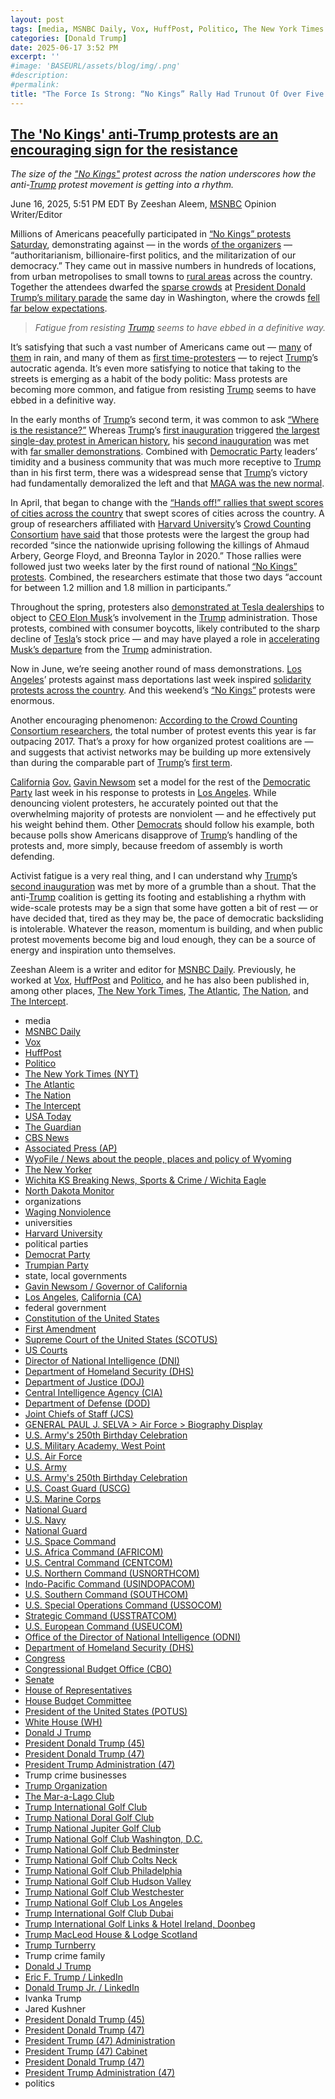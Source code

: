 ```yaml
---
layout: post
tags: [media, MSNBC Daily, Vox, HuffPost, Politico, The New York Times (NYT), The Atlantic, The Nation, The Intercept, USA Today, The Guardian, CBS News, Associated Press (AP), WyoFile / News about the people places and policy of Wyoming, The New Yorker, Wichita KS Breaking News Sports & Crime / Wichita Eagle, North Dakota Monitor, organizations, Waging Nonviolence, universities, Harvard University, political parties, Democrat Party, Trumpian Party, state local governments, Gavin Newsom / Governor of California, Los Angeles California (CA), federal government, Constitution of the United States, First Amendment, Supreme Court of the United States (SCOTUS), US Courts, Director of National Intelligence (DNI), Department of Homeland Security (DHS), Department of Justice (DOJ), Central Intelligence Agency (CIA), Department of Defense (DOD), Joint Chiefs of Staff (JCS), GENERAL PAUL J. SELVA > Air Force > Biography Display, U.S. Army’s 250th Birthday Celebration, U.S. Military Academy West Point, U.S. Air Force, U.S. Army, U.S. Army’s 250th Birthday Celebration, U.S. Coast Guard (USCG), U.S. Marine Corps, National Guard, U.S. Navy, National Guard, U.S. Space Command, U.S. Africa Command (AFRICOM), U.S. Central Command (CENTCOM), U.S. Northern Command (USNORTHCOM), Indo-Pacific Command (USINDOPACOM), U.S. Southern Command (SOUTHCOM), U.S. Special Operations Command (USSOCOM), Strategic Command (USSTRATCOM), U.S. European Command (USEUCOM), Office of the Director of National Intelligence (ODNI), Department of Homeland Security (DHS), Congress, Congressional Budget Office (CBO), Senate, House of Representatives, House Budget Committee, President of the United States (POTUS), White House (WH), Donald J Trump, President Donald Trump (45), President Donald Trump (47), President Trump Administration (47), Trump crime businesses, Trump Organization, The Mar-a-Lago Club, Trump International Golf Club, Trump National Doral Golf Club, Trump National Jupiter Golf Club, Trump National Golf Club Washington D.C., Trump National Golf Club Bedminster, Trump National Golf Club Colts Neck, Trump National Golf Club Philadelphia, Trump National Golf Club Hudson Valley, Trump National Golf Club Westchester, Trump National Golf Club Los Angeles, Trump International Golf Club Dubai, Trump International Golf Links & Hotel Ireland Doonbeg, Trump MacLeod House & Lodge Scotland, Trump Turnberry, Trump crime family, Donald J Trump, Eric F. Trump / LinkedIn, Donald Trump Jr. / LinkedIn, Ivanka Trump, Jared Kushner, President Donald Trump (45), President Donald Trump (47), President Trump (47) Administration, President Trump (47) Cabinet, President Donald Trump (47), President Trump Administration (47), politics]
categories: [Donald Trump]
date: 2025-06-17 3:52 PM
excerpt: ''
#image: 'BASEURL/assets/blog/img/.png'
#description:
#permalink:
title: "The Force Is Strong: “No Kings” Rally Had Trunout Of Over Five Million People"
---
```



## [The 'No Kings' anti-Trump protests are an encouraging sign for the resistance](https://www.msnbc.com/opinion/msnbc-opinion/no-kings-protest-trump-meaning-elon-musk-rcna213269)

*The size of the ["No Kings"](https://www.nokings.org/) protest across the nation underscores how the anti-[Trump](https://www.donaldjtrump.com/) protest movement is getting into a rhythm.*

June 16, 2025, 5:51 PM EDT
By Zeeshan Aleem, [MSNBC](https://www.msnbc.com/) Opinion Writer/Editor

Millions of Americans peacefully participated in [“No Kings” protests Saturday](https://www.msnbc.com/opinion/msnbc-opinion/no-kings-protests-trump-military-parade-rcna212922), demonstrating against — in the words [of the organizers](https://www.nokings.org/news/projected-millions-across-1500-cities-to-join-the-largest-protest-to-reject-authoritarianism-since-president-trump-took-office) — “authoritarianism, billionaire-first politics, and the militarization of our democracy.” They came out in massive numbers in hundreds of locations, from urban metropolises to small towns to [rural areas](https://wyofile.com/no-kings-rallies-come-to-rural-conservative-wyoming/) across the country. Together the attendees dwarfed the [sparse crowds](https://www.newyorker.com/news/the-lede/the-militarys-birthday-parade-rolls-quietly-through-trumps-washington) at [President Donald Trump’s military parade](https://www.msnbc.com/opinion/msnbc-opinion/trump-military-parade-los-angeles-protests-rcna212962) the same day in Washington, where the crowds [fell far below expectations](https://apnews.com/article/trump-army-parade-troops-tanks-birthday-protests-4cca4da0e89908d39c820240744375a1).

> *Fatigue from resisting [Trump](https://www.donaldjtrump.com/) seems to have ebbed in a definitive way.*

It’s satisfying that such a vast number of Americans came out — [many](https://www.kansas.com/news/local/article308629825.html) of [them](https://northdakotamonitor.com/2025/06/14/thousands-join-north-dakota-no-kings-rallies-including-many-first-time-protesters/) in rain, and many of them as [first time-protesters](https://www.usatoday.com/story/news/nation/2025/06/14/no-kings-anti-trump-protests-live-updates/84131727007/) — to reject [Trump](https://www.donaldjtrump.com/)’s autocratic agenda. It’s even more satisfying to notice that taking to the streets is emerging as a habit of the body politic: Mass protests are becoming more common, and fatigue from resisting [Trump](https://www.donaldjtrump.com/) seems to have ebbed in a definitive way.

In the early months of [Trump](https://www.donaldjtrump.com/)’s second term, it was common to ask [“Where is the resistance?”](https://www.newyorker.com/news/the-lede/what-happened-to-the-trump-resistance) Whereas [Trump](https://www.donaldjtrump.com/)’s [first inauguration](https://trumpwhitehouse.archives.gov/) triggered [the largest single-day protest in American history](https://www.bbc.com/news/articles/cx2pv70921yo), his [second inauguration](https://www.whitehouse.gov/administration/donald-j-trump/) was met with [far smaller demonstrations](https://www.theguardian.com/us-news/2025/jan/18/womens-march-peoples-march). Combined with [Democratic Party](https://www.democrats.org/) leaders’ timidity and a business community that was much more receptive to [Trump](https://www.donaldjtrump.com/) than in his first term, there was a widespread sense that [Trump](https://www.donaldjtrump.com/)’s victory had fundamentally demoralized the left and that [MAGA was the new normal](https://www.nytimes.com/2025/01/19/opinion/trump-mandate-zuckerberg-masculinity.html).

In April, that began to change with the [“Hands off!” rallies that swept scores of cities across the country](https://www.msnbc.com/opinion/msnbc-opinion/hands-off-trump-protests-size-resistance-rcna200048) that swept scores of cities across the country. A group of researchers affiliated with [Harvard University](https://www.harvard.edu/)’s [Crowd Counting Consortium](https://wagingnonviolence.org/) [have said](https://wagingnonviolence.org/2025/06/american-spring-nonviolent-protest-accelerating/) that those protests were the largest the group had recorded “since the nationwide uprising following the killings of Ahmaud Arbery, George Floyd, and Breonna Taylor in 2020.” Those rallies were followed just two weeks later by the first round of national [“No Kings” protests](https://www.cbsnews.com/pictures/no-kings-protesters-across-country-march-against-trump-musk/2/). Combined, the researchers estimate that those two days “account for between 1.2 million and 1.8 million in participants.”

Throughout the spring, protesters also [demonstrated at Tesla dealerships](https://www.nbcnews.com/politics/trump-administration/live-blog/tesla-elon-musk-anti-trump-protests-rcna198708) to object to [CEO Elon Musk](https://ir.tesla.com/corporate/elon-musk)’s involvement in the [Trump](https://www.donaldjtrump.com/) administration. Those protests, combined with consumer boycotts, likely contributed to the sharp decline of [Tesla](https://www.tesla.com/)’s stock price — and may have played a role in [accelerating Musk’s departure](https://www.nbcnews.com/politics/trump-administration/elon-musk-leaves-trump-white-house-rcna209636) from the [Trump](https://www.donaldjtrump.com/) administration.

Now in June, we’re seeing another round of mass demonstrations. [Los Angeles](https://lacity.gov/)’ protests against mass deportations last week inspired [solidarity protests across the country](https://www.cnn.com/us/maps-ice-trump-protests-dg). And this weekend’s [“No Kings”](https://www.nokings.org/) protests were enormous.

Another encouraging phenomenon: [According to the Crowd Counting Consortium researchers](https://wagingnonviolence.org/2025/06/american-spring-nonviolent-protest-accelerating/), the total number of protest events this year is far outpacing 2017. That’s a proxy for how organized protest coalitions are — and suggests that activist networks may be building up more extensively than during the comparable part of [Trump](https://www.donaldjtrump.com/)’s [first term](https://trumpwhitehouse.archives.gov/).

[California](https://www.ca.gov/) [Gov.](https://gov.ca.gov/) [Gavin Newsom](https://www.gov.ca.gov/about/) set a model for the rest of the [Democratic Party](https://www.democrats.org/) last week in his response to protests in [Los Angeles](https://lacity.gov/). While denouncing violent protesters, he accurately pointed out that the overwhelming majority of protests are nonviolent — and he effectively put his weight behind them. Other [Democrats](https://www.democrats.org/) should follow his example, both because polls show Americans disapprove of [Trump](https://www.donaldjtrump.com/)’s handling of the protests and, more simply, because freedom of assembly is worth defending.

Activist fatigue is a very real thing, and I can understand why [Trump](https://www.donaldjtrump.com/)’s [second inauguration](https://www.whitehouse.gov/) was met by more of a grumble than a shout. That the anti-[Trump](https://www.donaldjtrump.com/) coalition is getting its footing and establishing a rhythm with wide-scale protests may be a sign that some have gotten a bit of rest — or have decided that, tired as they may be, the pace of democratic backsliding is intolerable. Whatever the reason, momentum is building, and when public protest movements become big and loud enough, they can be a source of energy and inspiration unto themselves.

Zeeshan Aleem is a writer and editor for [MSNBC Daily](https://www.msnbc.com/). Previously, he worked at [Vox](https://www.vox.com/), [HuffPost](https://www.huffpost.com/) and [Politico](https://www.politico.com/), and he has also been published in, among other places, [The New York Times](https://www.nytimes.com/), [The Atlantic](https://www.theatlantic.com/), [The Nation](https://www.thenation.com/), and [The Intercept](https://theintercept.com/).

- media
- [MSNBC Daily](https://www.msnbc.com/)
- [Vox](https://www.vox.com/)
- [HuffPost](https://www.huffpost.com/)
- [Politico](https://www.politico.com/)
- [The New York Times (NYT)](https://www.nytimes.com/)
- [The Atlantic](https://www.theatlantic.com/)
- [The Nation](https://www.thenation.com/)
- [The Intercept](https://theintercept.com/)
- [USA Today](https://www.usatoday.com/)
- [The Guardian](https://www.theguardian.com/)
- [CBS News](https://www.cbsnews.com/)
- [Associated Press (AP)](https://www.apnews.com/)
- [WyoFile / News about the people, places and policy of Wyoming](https://wyofile.com/)
- [The New Yorker](https://www.newyorker.com/)
- [Wichita KS Breaking News, Sports & Crime / Wichita Eagle](https://www.kansas.com/)
- [North Dakota Monitor](https://northdakotamonitor.com/)
- organizations
- [Waging Nonviolence](https://wagingnonviolence.org/)
- universities
- [Harvard University](https://www.harvard.edu/)
- political parties
- [Democrat Party](https://www.democrats.org/)
- [Trumpian Party](https://www.gop.com/)
- state, local governments
- [Gavin Newsom / Governor of California](https://www.gov.ca.gov/about/)
- [Los Angeles](https://lacity.gov/), [California (CA)](https://www.ca.gov/)
- federal government
- [Constitution of the United States](https://constitution.congress.gov/)
- [First Amendment](https://constitution.congress.gov/constitution/amendment-1/)
- [Supreme Court of the United States (SCOTUS)](https://www.supremecourt.gov/)
- [US Courts](https://www.uscourts.gov/)
- [Director of National Intelligence (DNI)](https://www.dni.gov)
- [Department of Homeland Security (DHS)](https://www.dhs.gov/)
- [Department of Justice (DOJ)](https://www.justice.gov/)
- [Central Intelligence Agency (CIA)](https://www.cia.gov/)
- [Department of Defense (DOD)](https://www.defense.gov/)
- [Joint Chiefs of Staff (JCS)](https://www.jcs.mil/)
- [GENERAL PAUL J. SELVA > Air Force > Biography Display](https://www.af.mil/About-Us/Biographies/Display/Article/105043/general-paul-j-selva/)
- [U.S. Army's 250th Birthday Celebration](https://www.army.mil/1775/)
- [U.S. Military Academy, West Point](https://www.westpoint.edu/)
- [U.S. Air Force](https://www.af.mil/)
- [U.S. Army](https://www.army.mil/)
- [U.S. Army's 250th Birthday Celebration](https://www.army.mil/1775/)
- [U.S. Coast Guard (USCG)](https://www.uscg.mil/)
- [U.S. Marine Corps](https://www.marines.mil/)
- [National Guard](https://www.nationalguard.mil/)
- [U.S. Navy](https://www.navy.mil/)
- [National Guard](https://www.nationalguard.mil/)
- [U.S. Space Command](https://www.spacecom.mil/)
- [U.S. Africa Command (AFRICOM)](https://www.africom.mil/)
- [U.S. Central Command (CENTCOM)](https://www.centcom.mil/)
- [U.S. Northern Command (USNORTHCOM)](https://www.northcom.mil/)
- [Indo-Pacific Command (USINDOPACOM)](https://www.pacom.mil/)
- [U.S. Southern Command (SOUTHCOM)](http://www.southcom.mil/)
- [U.S. Special Operations Command (USSOCOM)](https://www.socom.mil/)
- [Strategic Command (USSTRATCOM)](http://www.stratcom.mil/)
- [U.S. European Command (USEUCOM)](https://www.eucom.mil/)
- [Office of the Director of National Intelligence (ODNI)](https://www.odni.gov/)
- [Department of Homeland Security (DHS)](https://www.dhs.gov/)
- [Congress](https;//www.congress.gov/)
- [Congressional Budget Office (CBO)](https://www.cbo.gov/)
- [Senate](https://www.senate.gov/)
- [House of Representatives](https://www.house.gov/)
- [House Budget Committee ](https://budget.house.gov/)
- [President of the United States (POTUS)](https://www.whitehouse.gov/)
- [White House (WH)](https://www.whitehouse.gov/)
- [Donald J Trump](https://www.donaldjtrump.com/)
- [President Donald Trump (45)](https://trumpwhitehouse.archives.gov/)
- [President Donald Trump (47)](https://www.whitehouse.gov/administration/donald-j-trump/)
- [President Trump Administration (47)](https://www.whitehouse.gov/administration/)
- Trump crime businesses
- [Trump Organization](https://www.trump.com/)
- [The Mar-a-Lago Club](https://www.maralagoclub.com/)
- [Trump International Golf Club](https://www.trumpinternationalpalmbeaches.com/)
- [Trump National Doral Golf Club](https://www.trumpgolfdoral.com/)
- [Trump National Jupiter Golf Club](https://www.trumpnationaljupiter.com/)
- [Trump National Golf Club Washington, D.C.](https://www.trumpnationaldc.com/)
- [Trump National Golf Club Bedminster](https://www.trumpnationalbedminster.com/)
- [Trump National Golf Club Colts Neck](https://www.trumpcoltsneck.com/)
- [Trump National Golf Club Philadelphia](https://www.trumpnationalphiladelphia.com/)
- [Trump National Golf Club Hudson Valley](https://www.trumpnationalhudsonvalley.com/)
- [Trump National Golf Club Westchester](https://www.trumpnationalwestchester.com/)
- [Trump National Golf Club Los Angeles](https://www.trumpnationallosangeles.com/)
- [Trump International Golf Club Dubai](https://www.trumpgolfdubai.com/)
- [Trump International Golf Links & Hotel Ireland, Doonbeg](https://www.trumpgolfireland.com/)
- [Trump MacLeod House & Lodge Scotland](https://www.trumphotels.com/macleod-house)
- [Trump Turnberry](https://www.turnberry.co.uk/)
- Trump crime family
- [Donald J Trump](https://www.donaldjtrump.com/)
- [Eric F. Trump / LinkedIn](https://www.linkedin.com/in/erictrump/)
- [Donald Trump Jr. / LinkedIn](https://www.linkedin.com/in/donald-trump-jr-4454b862/)
- Ivanka Trump
- Jared Kushner
- [President Donald Trump (45)](https://trumpwhitehouse.archives.gov/)
- [President Donald Trump (47)](https://www.whitehouse.gov/administration/donald-j-trump/)
- [President Trump (47) Administration](https://www.whitehouse.gov/administration/)
- [President Trump (47) Cabinet](https://www.whitehouse.gov/administration/the-cabinet/)
- [President Donald Trump (47)](https://www.whitehouse.gov/administration/donald-j-trump/)
- [President Trump Administration (47)](https://www.whitehouse.gov/administration/)
- politics 

